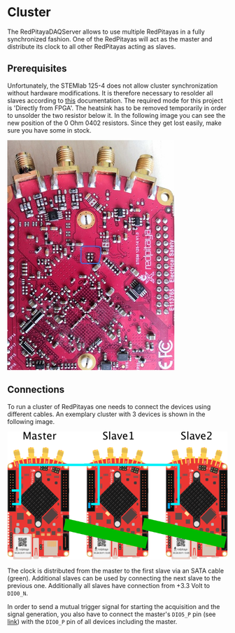# Cluster

The RedPitayaDAQServer allows to use multiple RedPitayas in a fully synchronized fashion. One of the RedPitayas will act as the master and distribute its clock to all other RedPitayas acting as slaves.

## Prerequisites

Unfortunately, the STEMlab 125-4 does not allow cluster synchronization without hardware modifications.   It is therefore necessary to resolder all slaves according to [this](http://redpitaya.readthedocs.io/en/latest/developerGuide/125-14/extADC.html) documentation. The required mode for this project is 'Directly from FPGA'. The heatsink has to be removed temporarily in order to unsolder the two resistor below it. In the following image you can see the new position of the 0 Ohm 0402 resistors. Since they get lost easily, make sure you have some in stock.

[![Cluster](./assets/soldering_small.jpg)](./assets/soldering.jpg)

## Connections

To run a cluster of RedPitayas one needs to connect the devices using different cables. An exemplary cluster with 3 devices is shown in the following image.

![Cluster](./assets/cluster.png)

The clock is distributed from the master to the first slave via an SATA cable (green). Additional slaves can be used by connecting the next slave to the previous one. Additionally all slaves have connection from +3.3 Volt to `DIO0_N`.

In order to send a mutual trigger signal for starting the acquisition and the signal generation, you also have to connect the master's `DIO5_P` pin (see [link](http://redpitaya.readthedocs.io/en/latest/developerGuide/125-14/extent.html)) with the `DIO0_P` pin of all devices including the master.
